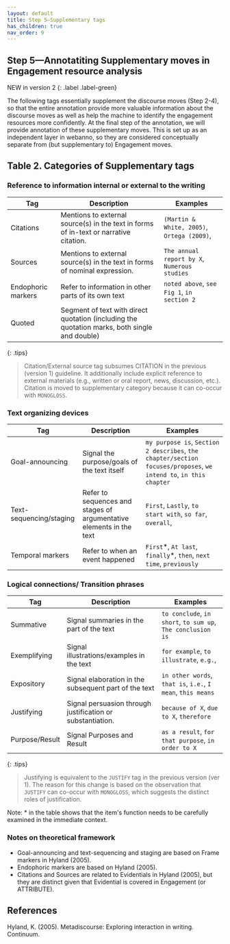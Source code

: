 ```yaml
---
layout: default
title: Step 5–Supplementary tags
has_children: true
nav_order: 9
---
```


## Step 5—Annotatiting Supplementary moves in Engagement resource analysis


NEW in version 2
{: .label .label-green}

The following tags essentially supplement the discourse moves (Step 2-4), so that the entire annotation provide more valuable information about the discourse moves as well as help the machine to identify the engagement resources more confidently.
At the final step of the annotation, we will provide annotation of these supplementary moves. This is set up as an independent layer in webanno, so they are considered conceptually separate from (but supplementary to) Engagement moves.


## Table 2. Categories of Supplementary tags 

### Reference to information internal or external to the writing

| Tag                | Description                                                                                   | Examples                                     |
| ------------------ | --------------------------------------------------------------------------------------------- | -------------------------------------------- |
| Citations          | Mentions to external source(s) in the text in forms of in-text or narrative citation.         | `(Martin & White, 2005)`, `Ortega (2009)`,   |
| Sources            | Mentions to external source(s) in the text in forms of nominal expression.                    | `The annual report by X`, `Numerous studies` |
| Endophoric markers | Refer to information in other parts of its own text                                           | `noted above`, `see Fig 1`, `in section 2`   |
| Quoted             | Segment of text with direct quotation (including the quotation marks, both single and double) |                                              |

{: .tips}
> Citation/External source tag subsumes CITATION in the previous (version 1) guideline. It additionally include explicit reference to external materials (e.g., written or oral report, news, discussion, etc.).
> Citation is moved to supplementary category because it can co-occur with `MONOGLOSS`.

### Text organizing devices

| Tag                     | Description                                                         | Examples                                                                                                          |
| ----------------------- | ------------------------------------------------------------------- | ----------------------------------------------------------------------------------------------------------------- |
| Goal-announcing         | Signal the purpose/goals of the text itself                         | `my purpose is`, `Section 2 describes`, `the chapter/section focuses/proposes`, `we intend to`, `in this chapter` |
| Text-sequencing/staging | Refer to sequences and stages of argumentative elements in the text | `First`, `Lastly`, `to start with`, `so far`, `overall`,                                                          |
| Temporal markers        | Refer to when an event happened                                     | `First`\*, `At last`, `finally`\*, `then`, `next time`, `previously`                                              |

### Logical connections/ Transition phrases

| Tag            | Description                                                | Examples                                                    |
| -------------- | ---------------------------------------------------------- | ----------------------------------------------------------- |
| Summative      | Signal summaries in the part of the text                   | `to conclude`, `in short`, `to sum up`, `The conclusion is` |
| Exemplifying   | Signal illustrations/examples in the text                  | `for example`, `to illustrate`, `e.g.`,                     |
| Expository     | Signal elaboration in the subsequent part of the text      | `in other words`, `that is`, `i.e.`, `I mean`, `this means` |
| Justifying     | Signal persuasion through justification or substantiation. | `because of X`, `due to X`, `therefore`                     |
| Purpose/Result | Signal Purposes and Result                                 | `as a result`, `for that purpose`, `in order to X`          |

{: .tips}
> Justifying is equivalent to the `JUSTIFY` tag in the previous version (ver 1). The reason for this change is based on the observation that `JUSTIFY` can co-occur with `MONOGLOSS`, which suggests the distinct roles of justification.


Note: * in the table shows that the item's function needs to be carefully examined in the immediate context.


### Notes on theoretical framework

- Goal-announcing and text-sequencing and staging are based on Frame markers in Hyland (2005).
- Endophoric markers are based on Hyland (2005).
- Citations and Sources are related to Evidentials in Hyland (2005), but they are distinct given that Evidential is covered in Engagement (or ATTRIBUTE).

## References

Hyland, K. (2005). Metadiscourse: Exploring interaction in writing. Continuum.

